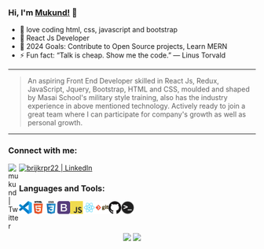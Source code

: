### Hi, I'm [Mukund!](https://github.com/mukundchandak) 👋



- 🔭 love coding html, css, javascript and bootstrap
- 🌱 React Js Developer
- 🥅 2024 Goals: Contribute to Open Source projects, Learn MERN
- ⚡ Fun fact: “Talk is cheap. Show me the code.” ― Linus Torvald


---
>An aspiring Front End Developer skilled in React Js, Redux, JavaScript, Jquery, Bootstrap, HTML and CSS, moulded and shaped by Masai School's military style training, also has the industry experience in above mentioned technology. Actively ready to join a great team where I can participate for company's growth as well as personal growth.
---

### Connect with me:

 <a href="https://twitter.com/mukund80829388"> <img align="left" alt="mukund | Twitter" width="22px" src="https://cdn.jsdelivr.net/npm/simple-icons@v3/icons/twitter.svg" /></a>

 <a href="https://www.linkedin.com/in/mukund-chandak-b187037b/">
<img align="" alt="brijkrpr22 | LinkedIn" width="22px" src="https://cdn.jsdelivr.net/npm/simple-icons@v3/icons/linkedin.svg" /></a>


<br />




### Languages and Tools:

<img align="left" alt="Visual Studio Code" width="26px" src="https://raw.githubusercontent.com/github/explore/80688e429a7d4ef2fca1e82350fe8e3517d3494d/topics/visual-studio-code/visual-studio-code.png" />
<img align="left" alt="HTML5" width="26px" src="https://raw.githubusercontent.com/github/explore/80688e429a7d4ef2fca1e82350fe8e3517d3494d/topics/html/html.png" />
<img align="left" alt="CSS3" width="26px" src="https://raw.githubusercontent.com/github/explore/80688e429a7d4ef2fca1e82350fe8e3517d3494d/topics/css/css.png" />
<img align="left" alt="bootstrap" width="26px" src="https://raw.githubusercontent.com/github/explore/80688e429a7d4ef2fca1e82350fe8e3517d3494d/topics/bootstrap/bootstrap.png" />
 <img align="left" alt="JavaScript" width="26px" src="https://raw.githubusercontent.com/github/explore/80688e429a7d4ef2fca1e82350fe8e3517d3494d/topics/javascript/javascript.png" />
<img align="left" alt="React" width="26px" src="https://raw.githubusercontent.com/github/explore/80688e429a7d4ef2fca1e82350fe8e3517d3494d/topics/react/react.png" />


<img align="left" alt="Git" width="26px" src="https://raw.githubusercontent.com/github/explore/80688e429a7d4ef2fca1e82350fe8e3517d3494d/topics/git/git.png" />
<img align="left" alt="GitHub" width="26px" src="https://raw.githubusercontent.com/github/explore/78df643247d429f6cc873026c0622819ad797942/topics/github/github.png" />
<img align="left" alt="HTML5" width="26px" src="https://raw.githubusercontent.com/github/explore/80688e429a7d4ef2fca1e82350fe8e3517d3494d/topics/terminal/terminal.png" /> 


<br/>
<br/>
<br/>

<p align='center'>
  <img src="https://github-readme-stats.vercel.app/api?username=mukundchandak&theme=dark&show_icons=true&count_private=true" height="207px" /> 
  <img src="https://github-readme-stats.vercel.app/api/top-langs/?username=mukundchandak&theme=dark"/>

</P>
